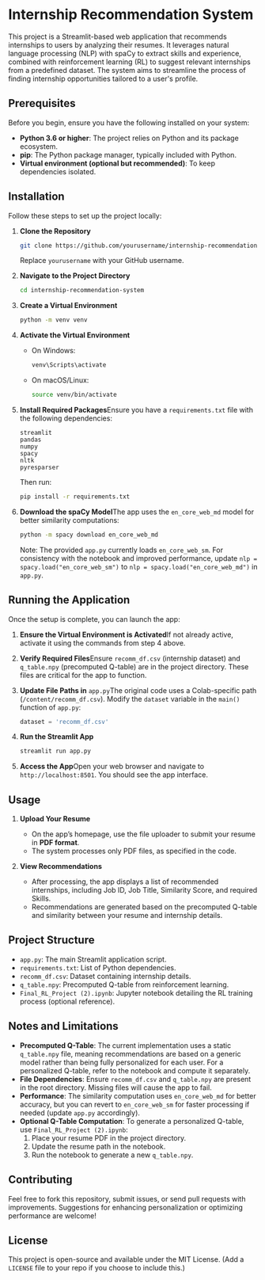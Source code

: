 # Internship Recommendation System

This project is a Streamlit-based web application that recommends internships to users by analyzing their resumes. It leverages natural language processing (NLP) with spaCy to extract skills and experience, combined with reinforcement learning (RL) to suggest relevant internships from a predefined dataset. The system aims to streamline the process of finding internship opportunities tailored to a user's profile.

## Prerequisites

Before you begin, ensure you have the following installed on your system:

- **Python 3.6 or higher**: The project relies on Python and its package ecosystem.
- **pip**: The Python package manager, typically included with Python.
- **Virtual environment (optional but recommended)**: To keep dependencies isolated.

## Installation

Follow these steps to set up the project locally:

1. **Clone the Repository**

   ```bash
   git clone https://github.com/yourusername/internship-recommendation-system.git
   ```

   Replace `yourusername` with your GitHub username.

2. **Navigate to the Project Directory**

   ```bash
   cd internship-recommendation-system
   ```

3. **Create a Virtual Environment**

   ```bash
   python -m venv venv
   ```

4. **Activate the Virtual Environment**

   - On Windows:

     ```bash
     venv\Scripts\activate
     ```

   - On macOS/Linux:

     ```bash
     source venv/bin/activate
     ```

5. **Install Required Packages**Ensure you have a `requirements.txt` file with the following dependencies:

   ```
   streamlit
   pandas
   numpy
   spacy
   nltk
   pyresparser
   ```

   Then run:

   ```bash
   pip install -r requirements.txt
   ```

6. **Download the spaCy Model**The app uses the `en_core_web_md` model for better similarity computations:

   ```bash
   python -m spacy download en_core_web_md
   ```

   Note: The provided `app.py` currently loads `en_core_web_sm`. For consistency with the notebook and improved performance, update `nlp = spacy.load("en_core_web_sm")` to `nlp = spacy.load("en_core_web_md")` in `app.py`.

## Running the Application

Once the setup is complete, you can launch the app:

1. **Ensure the Virtual Environment is Activated**If not already active, activate it using the commands from step 4 above.

2. **Verify Required Files**Ensure `recomm_df.csv` (internship dataset) and `q_table.npy` (precomputed Q-table) are in the project directory. These files are critical for the app to function.

3. **Update File Paths in** `app.py`The original code uses a Colab-specific path (`/content/recomm_df.csv`). Modify the `dataset` variable in the `main()` function of `app.py`:

   ```python
   dataset = 'recomm_df.csv'
   ```

4. **Run the Streamlit App**

   ```bash
   streamlit run app.py
   ```

5. **Access the App**Open your web browser and navigate to `http://localhost:8501`. You should see the app interface.

## Usage

1. **Upload Your Resume**

   - On the app’s homepage, use the file uploader to submit your resume in **PDF format**.
   - The system processes only PDF files, as specified in the code.

2. **View Recommendations**

   - After processing, the app displays a list of recommended internships, including Job ID, Job Title, Similarity Score, and required Skills.
   - Recommendations are generated based on the precomputed Q-table and similarity between your resume and internship details.

## Project Structure

- `app.py`: The main Streamlit application script.
- `requirements.txt`: List of Python dependencies.
- `recomm_df.csv`: Dataset containing internship details.
- `q_table.npy`: Precomputed Q-table from reinforcement learning.
- `Final_RL_Project (2).ipynb`: Jupyter notebook detailing the RL training process (optional reference).

## Notes and Limitations

- **Precomputed Q-Table**: The current implementation uses a static `q_table.npy` file, meaning recommendations are based on a generic model rather than being fully personalized for each user. For a personalized Q-table, refer to the notebook and compute it separately.
- **File Dependencies**: Ensure `recomm_df.csv` and `q_table.npy` are present in the root directory. Missing files will cause the app to fail.
- **Performance**: The similarity computation uses `en_core_web_md` for better accuracy, but you can revert to `en_core_web_sm` for faster processing if needed (update `app.py` accordingly).
- **Optional Q-Table Computation**: To generate a personalized Q-table, use `Final_RL_Project (2).ipynb`:
  1. Place your resume PDF in the project directory.
  2. Update the resume path in the notebook.
  3. Run the notebook to generate a new `q_table.npy`.

## Contributing

Feel free to fork this repository, submit issues, or send pull requests with improvements. Suggestions for enhancing personalization or optimizing performance are welcome!

## License

This project is open-source and available under the MIT License. (Add a `LICENSE` file to your repo if you choose to include this.)